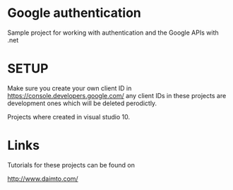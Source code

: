 Google authentication
=====================

Sample project for working with authentication and the Google APIs with .net



SETUP
=================================

Make sure you create your own client ID in https://console.developers.google.com/ any client IDs in these projects are development ones which will be deleted perodictly.


Projects where created in visual studio 10.  



Links
=================================

Tutorials for these projects can be found on 

http://www.daimto.com/


